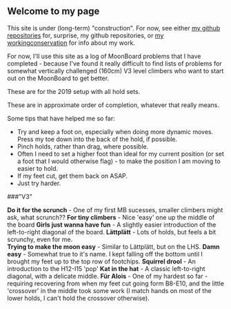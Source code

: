 ## Welcome to my page

This site is under (long-term) "construction". For now, see either [my github repositories](https://github.com/lizlaw) for, surprise, my github repositories, or [my workingconservation](https://workingconservation.wordpress.com) for info about my work.  

For now, I'll use this site as a log of MoonBoard problems that I have completed - because I've found it really difficult to find lists of problems for somewhat vertically challenged (160cm) V3 level climbers who want to start out on the MoonBoard to get better. 

These are for the 2019 setup with all hold sets.

These are in approximate order of completion, whatever that really means. 

Some tips that have helped me so far:

* Try and keep a foot on, especially when doing more dynamic moves. Press my toe down into the back of the hold, if possible.
* Pinch holds, rather than drag, where possible.
* Often I need to set a higher foot than ideal for my current position (or set a foot that I would otherwise flag) - to make the position I am moving to easier to hold.
* If my feet cut, get them back on ASAP. 
* Just try harder.

###"V3" 

**Do it for the scrunch** - One of my first MB sucesses, smaller climbers might ask, what scrunch??
**For tiny climbers** - Nice 'easy' one up the middle of the board
**Girls just wanna have fun** - A slightly easier introduction of the left-to-right diagonal of the board.
**Lättplätt** - Lots of holds, but feels a bit scrunchy, even for me.  
**Trying to make the moon easy** - Similar to Lättplätt, but on the LHS.
**Damn easy** - Somewhat true to it's name. I kept falling off the bottom until I brought my feet up to the top row of footchips.
**Squirrel drool** - An introduction to the H12-I15 'pop'
**Kat in the hat** - A classic left-to-right diagonal, with a delicate middle. 
**Für Alois** - One of my hardest so far - requiring recovering from when my feet cut going form B8-E10, and the little 'crossover' in the middle took some work (I match hands on most of the lower holds, I can't hold the crossover otherwise).
